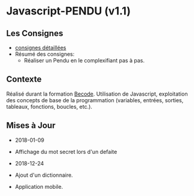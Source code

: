 # Javascript-PENDU (v1.1)

## Les Consignes

* [consignes détaillées](https://github.com/becodeorg/Swartz-promo-3/blob/master/Parcours/04-Javascript/exercices/06-ex-pendu.md)
* Résumé des consignes:
  * Réaliser un Pendu en le complexifiant pas à pas.

## Contexte

Réalisé durant la formation [Becode](http://www.becode.org/). Utilisation de Javascript, exploitation des concepts de base de la programmation (variables, entrées, sorties, tableaux, fonctions, boucles, etc.).

## Mises à Jour

* 2018-01-09
 * Affichage du mot secret lors d'un defaite
 
* 2018-12-24
 * Ajout d'un dictionnaire.
 * Application mobile.
